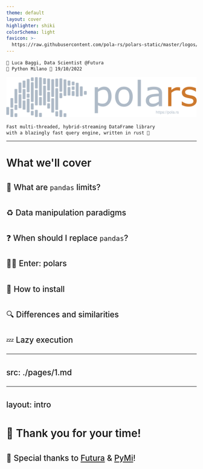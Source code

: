 ```yaml
---
theme: default
layout: cover
highlighter: shiki
colorSchema: light
favicon: >-
  https://raw.githubusercontent.com/pola-rs/polars-static/master/logos/polars-logo-dark.svg
---
```


<style>
h1 {
  font-weight: 600 !important;
}

h2 {
  font-weight: 450 !important;
  line-height: 1.8 !important;
}

blockquote {
  font-size: 20 !important;
}
</style>

<div class="absolute top-10">

    👤 Luca Baggi, Data Scientist @Futura
    🐍 Python Milano 📆 19/10/2022
</div>


<div class="absolute bottom-20">

  <img src="https://raw.githubusercontent.com/baggiponte/pymi-polars/main/assets/polars.svg" width="720">
  <br>

    Fast multi-threaded, hybrid-streaming DataFrame library
    with a blazingly fast query engine, written in rust 🦀
</div>


---

# What we'll cover

<v-clicks>

## 🐼 What are `pandas` limits?

## ♻️ Data manipulation paradigms

## ❓ When should I replace `pandas`?

## 🐻‍❄️ Enter: polars

## 💾 How to install

## 🔍 Differences and similarities

## 💤 Lazy execution

</v-clicks>


---
src: ./pages/1.md
---

---
layout: intro
---

# 🙏 Thank you for your time!
## 🎉 Special thanks to [Futura](https://www.futura.study/) & [PyMi](http://milano.python.it/)!
